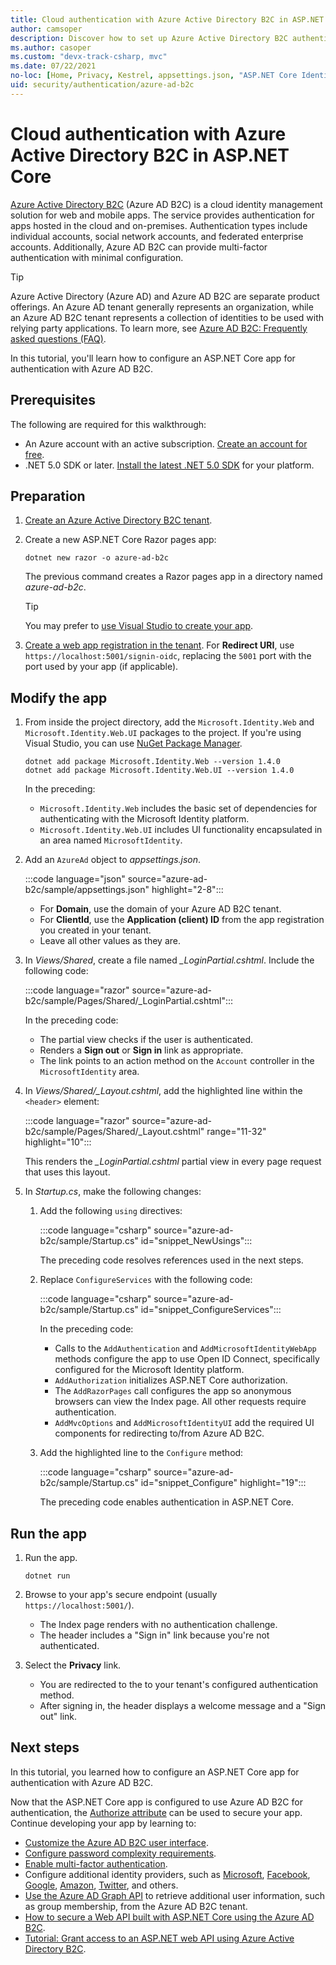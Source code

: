 ```yaml
---
title: Cloud authentication with Azure Active Directory B2C in ASP.NET Core
author: camsoper
description: Discover how to set up Azure Active Directory B2C authentication with ASP.NET Core.
ms.author: casoper
ms.custom: "devx-track-csharp, mvc"
ms.date: 07/22/2021
no-loc: [Home, Privacy, Kestrel, appsettings.json, "ASP.NET Core Identity", cookie, Cookie, Blazor, "Blazor Server", "Blazor WebAssembly", "Identity", "Let's Encrypt", Razor, SignalR]
uid: security/authentication/azure-ad-b2c
---
```

# Cloud authentication with Azure Active Directory B2C in ASP.NET Core

[Azure Active Directory B2C](/azure/active-directory-b2c/active-directory-b2c-overview) (Azure AD B2C) is a cloud identity management solution for web and mobile apps. The service provides authentication for apps hosted in the cloud and on-premises. Authentication types include individual accounts, social network accounts, and federated enterprise accounts. Additionally, Azure AD B2C can provide multi-factor authentication with minimal configuration.

> [!TIP]
> Azure Active Directory (Azure AD) and Azure AD B2C are separate product offerings. An Azure AD tenant generally represents an organization, while an Azure AD B2C tenant represents a collection of identities to be used with relying party applications. To learn more, see [Azure AD B2C: Frequently asked questions (FAQ)](/azure/active-directory-b2c/active-directory-b2c-faqs).

In this tutorial, you'll learn how to configure an ASP.NET Core app for authentication with Azure AD B2C.

## Prerequisites

The following are required for this walkthrough:

- An Azure account with an active subscription. [Create an account for free](https://azure.microsoft.com/free/dotnet).
- .NET 5.0 SDK or later. [Install the latest .NET 5.0 SDK](https://dotnet.microsoft.com/download/dotnet/5.0) for your platform.

## Preparation

1. [Create an Azure Active Directory B2C tenant](/azure/active-directory-b2c/tutorial-create-tenant).
1. Create a new ASP.NET Core Razor pages app:
    
    ```dotnetcli
    dotnet new razor -o azure-ad-b2c
    ```
    
    The previous command creates a Razor pages app in a directory named *azure-ad-b2c*. 
    
    > [!TIP]
    > You may prefer to [use Visual Studio to create your app](/visualstudio/ide/quickstart-aspnet-core).

1. [Create a web app registration in the tenant](/azure/active-directory-b2c/tutorial-register-applications#register-a-web-application). For **Redirect URI**, use `https://localhost:5001/signin-oidc`, replacing the `5001` port with the port used by your app (if applicable).
 
## Modify the app

1. From inside the project directory, add the `Microsoft.Identity.Web` and `Microsoft.Identity.Web.UI` packages to the project. If you're using Visual Studio, you can use [NuGet Package Manager](/nuget/consume-packages/install-use-packages-visual-studio).

    ```dotnetcli
    dotnet add package Microsoft.Identity.Web --version 1.4.0 
    dotnet add package Microsoft.Identity.Web.UI --version 1.4.0
    ```
    
    In the preceding:

    - `Microsoft.Identity.Web` includes the basic set of dependencies for authenticating with the Microsoft Identity platform.
    - `Microsoft.Identity.Web.UI` includes UI functionality encapsulated in an area named `MicrosoftIdentity`.

1. Add an `AzureAd` object to *appsettings.json*.

    :::code language="json" source="azure-ad-b2c/sample/appsettings.json" highlight="2-8":::

    - For **Domain**, use the domain of your Azure AD B2C tenant.
    - For **ClientId**, use the **Application (client) ID** from the app registration you created in your tenant.
    - Leave all other values as they are.
    
1. In *Views/Shared*, create a file named *_LoginPartial.cshtml*. Include the following code:

    :::code language="razor" source="azure-ad-b2c/sample/Pages/Shared/_LoginPartial.cshtml":::    

    In the preceding code:

    - The partial view checks if the user is authenticated.
    - Renders a **Sign out** or **Sign in** link as appropriate.
    - The link points to an action method on the `Account` controller in the `MicrosoftIdentity` area.

1. In *Views/Shared/_Layout.cshtml*, add the highlighted line within the `<header>` element:

    :::code language="razor" source="azure-ad-b2c/sample/Pages/Shared/_Layout.cshtml" range="11-32" highlight="10":::
 
    This renders the *_LoginPartial.cshtml* partial view in every page request that uses this layout.

1. In *Startup.cs*, make the following changes:

    1. Add the following `using` directives:
    
        :::code language="csharp" source="azure-ad-b2c/sample/Startup.cs" id="snippet_NewUsings":::

        The preceding code resolves references used in the next steps.

    1. Replace `ConfigureServices` with the following code:
        
        :::code language="csharp" source="azure-ad-b2c/sample/Startup.cs" id="snippet_ConfigureServices":::

        In the preceding code:

        - Calls to the `AddAuthentication` and `AddMicrosoftIdentityWebApp` methods configure the app to use Open ID Connect, specifically configured for the Microsoft Identity platform.
        - `AddAuthorization` initializes ASP.NET Core authorization.
        - The `AddRazorPages` call configures the app so anonymous browsers can view the Index page. All other requests require authentication.
        - `AddMvcOptions` and `AddMicrosoftIdentityUI` add the required UI components for redirecting to/from Azure AD B2C.
    
    1. Add the highlighted line to the `Configure` method:
        
        :::code language="csharp" source="azure-ad-b2c/sample/Startup.cs" id="snippet_Configure" highlight="19":::

        The preceding code enables authentication in ASP.NET Core.

## Run the app

1. Run the app.
    
    ```dotnetcli
    dotnet run
    ```

1. Browse to your app's secure endpoint (usually `https://localhost:5001/`).
    - The Index page renders with no authentication challenge.
    - The header includes a "Sign in" link because you're not authenticated.

1. Select the **Privacy** link.
    - You are redirected to the to your tenant's configured authentication method.
    - After signing in, the header displays a welcome message and a "Sign out" link.

## Next steps

In this tutorial, you learned how to configure an ASP.NET Core app for authentication with Azure AD B2C.

Now that the ASP.NET Core app is configured to use Azure AD B2C for authentication, the [Authorize attribute](xref:security/authorization/simple) can be used to secure your app. Continue developing your app by learning to:

* [Customize the Azure AD B2C user interface](/azure/active-directory-b2c/active-directory-b2c-reference-ui-customization).
* [Configure password complexity requirements](/azure/active-directory-b2c/active-directory-b2c-reference-password-complexity).
* [Enable multi-factor authentication](/azure/active-directory-b2c/active-directory-b2c-reference-mfa).
* Configure additional identity providers, such as [Microsoft](/azure/active-directory-b2c/active-directory-b2c-setup-msa-app), [Facebook](/azure/active-directory-b2c/active-directory-b2c-setup-fb-app), [Google](/azure/active-directory-b2c/active-directory-b2c-setup-goog-app), [Amazon](/azure/active-directory-b2c/active-directory-b2c-setup-amzn-app), [Twitter](/azure/active-directory-b2c/active-directory-b2c-setup-twitter-app), and others.
* [Use the Azure AD Graph API](/azure/active-directory-b2c/active-directory-b2c-devquickstarts-graph-dotnet) to retrieve additional user information, such as group membership, from the Azure AD B2C tenant.
* [How to secure a Web API built with ASP.NET Core using the Azure AD B2C](https://github.com/Azure-Samples/active-directory-aspnetcore-webapp-openidconnect-v2/tree/master/4-WebApp-your-API/4-2-B2C).
* [Tutorial: Grant access to an ASP.NET web API using Azure Active Directory B2C](/azure/active-directory-b2c/tutorial-web-api-dotnet).
